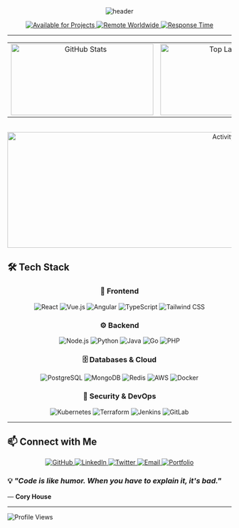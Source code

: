 <div align="center">
  <img src="https://capsule-render.vercel.app/api?type=waving&color=0:87ceeb,50:87cefa,100:b0e0e6&height=200&section=header&text=%F0%93%82%80%20DreamCoder08%20%F0%93%82%80&fontSize=50&fontColor=ffffff&animation=twinkling&fontAlignY=35&stroke=ffffff&strokeWidth=1" alt="header"/>
</div>

<p align="center">
  <a href="https://github.com/dreamcoder08">
    <img src="https://img.shields.io/badge/Available%20for%20Projects-98D8C8?style=for-the-badge&labelColor=F8F9FA&logo=github&logoColor=2D3748" alt="Available for Projects"/>
  </a>
  <a href="https://github.com/dreamcoder08">
    <img src="https://img.shields.io/badge/Remote%20Worldwide-B8E6B8?style=for-the-badge&labelColor=F8F9FA&logo=globe&logoColor=2D3748" alt="Remote Worldwide"/>
  </a>
  <a href="https://github.com/dreamcoder08">
    <img src="https://img.shields.io/badge/Response%20Time%3A%20~2hrs-FFB6C1?style=for-the-badge&labelColor=F8F9FA&logo=clock&logoColor=2D3748" alt="Response Time"/>
  </a>
</p>

---


<div align="center">

<!-- GitHub Stats Section: Organizado y profesional -->
<table>
  <tr>
    <td align="center">
      <img src="https://github-readme-stats.vercel.app/api?username=Albert-fer02&show_icons=true&hide_border=true&bg_color=1a1a2e&title_color=8fd6ff&text_color=FFFFFF&icon_color=d4af37&count_private=true&card_width=320" alt="GitHub Stats" width="320" height="160"/>
    </td>
    <td align="center">
      <img src="https://github-readme-stats.vercel.app/api/top-langs/?username=Albert-fer02&layout=compact&hide_border=true&bg_color=1a1a2e&title_color=8fd6ff&text_color=FFFFFF&card_width=320" alt="Top Languages" width="320" height="160"/>
    </td>
    <td align="center">
      <img src="https://streak-stats.demolab.com/?user=Albert-fer02&hide_border=true&background=1a1a2e&stroke=FFFFFF&ring=8fd6ff&fire=d4af37&currStreakNum=8fd6ff&sideNums=FFFFFF&currStreakLabel=d4af37&sideLabels=8fd6ff&dates=FFFFFF&card_width=320" alt="GitHub Streak" width="320" height="160"/>
    </td>
  </tr>
</table>

<!-- Activity Graph: Centrado y destacado debajo de las stats -->
<br/>

<img src="https://github-readme-activity-graph.vercel.app/graph?username=Albert-fer02&custom_title=Contribution%20Activity&bg_color=1a1a2e&color=FFFFFF&line=8fd6ff&point=d4af37&area_color=8fd6ff&area=true&hide_border=true" alt="Activity Graph" width="1000" height="260"/>

</div>


## 🛠️ **Tech Stack**

<div align="center">

### **🎨 Frontend**

<p>
  <img src="https://img.shields.io/badge/React-1E293B?style=for-the-badge&logo=react&logoColor=61DAFB" alt="React"/>
  <img src="https://img.shields.io/badge/Vue.js-1E293B?style=for-the-badge&logo=vue.js&logoColor=42B883" alt="Vue.js"/>
  <img src="https://img.shields.io/badge/Angular-1E293B?style=for-the-badge&logo=angular&logoColor=DD0031" alt="Angular"/>
  <img src="https://img.shields.io/badge/TypeScript-1E293B?style=for-the-badge&logo=typescript&logoColor=3178C6" alt="TypeScript"/>
  <img src="https://img.shields.io/badge/TailwindCSS-1E293B?style=for-the-badge&logo=tailwind-css&logoColor=38B2AC" alt="Tailwind CSS"/>
</p>

### **⚙️ Backend**

<p>
  <img src="https://img.shields.io/badge/Node.js-1E293B?style=for-the-badge&logo=node.js&logoColor=5FA04E" alt="Node.js"/>
  <img src="https://img.shields.io/badge/Python-1E293B?style=for-the-badge&logo=python&logoColor=3776AB" alt="Python"/>
  <img src="https://img.shields.io/badge/Java-1E293B?style=for-the-badge&logo=openjdk&logoColor=ED8B00" alt="Java"/>
  <img src="https://img.shields.io/badge/Go-1E293B?style=for-the-badge&logo=go&logoColor=00ADD8" alt="Go"/>
  <img src="https://img.shields.io/badge/PHP-1E293B?style=for-the-badge&logo=php&logoColor=777BB4" alt="PHP"/>
</p>

### **🗄️ Databases & Cloud**

<p>
  <img src="https://img.shields.io/badge/PostgreSQL-1E293B?style=for-the-badge&logo=postgresql&logoColor=336791" alt="PostgreSQL"/>
  <img src="https://img.shields.io/badge/MongoDB-1E293B?style=for-the-badge&logo=mongodb&logoColor=4EA94B" alt="MongoDB"/>
  <img src="https://img.shields.io/badge/Redis-1E293B?style=for-the-badge&logo=redis&logoColor=DC382D" alt="Redis"/>
  <img src="https://img.shields.io/badge/AWS-1E293B?style=for-the-badge&logo=amazon-aws&logoColor=FF9900" alt="AWS"/>
  <img src="https://img.shields.io/badge/Docker-1E293B?style=for-the-badge&logo=docker&logoColor=2496ED" alt="Docker"/>
</p>

### **🔐 Security & DevOps**

<p>
  <img src="https://img.shields.io/badge/Kubernetes-1E293B?style=for-the-badge&logo=kubernetes&logoColor=326CE5" alt="Kubernetes"/>
  <img src="https://img.shields.io/badge/Terraform-1E293B?style=for-the-badge&logo=terraform&logoColor=7B42BC" alt="Terraform"/>
  <img src="https://img.shields.io/badge/Jenkins-1E293B?style=for-the-badge&logo=jenkins&logoColor=D24939" alt="Jenkins"/>
  <img src="https://img.shields.io/badge/GitLab-1E293B?style=for-the-badge&logo=gitlab&logoColor=FC6D26" alt="GitLab"/>
</p>

</div>

---

## 📫 **Connect with Me**

<div align="center">
  <a href="https://github.com/Albert-fer02">
    <img src="https://img.shields.io/badge/GitHub-1E293B?style=for-the-badge&logo=github&logoColor=FFFFFF" alt="GitHub"/>
  </a>
  <a href="https://linkedin.com/in/dreamcoder08">
    <img src="https://img.shields.io/badge/LinkedIn-1E293B?style=for-the-badge&logo=linkedin&logoColor=0A66C2" alt="LinkedIn"/>
  </a>
  <a href="https://twitter.com/dreamcoder08">
    <img src="https://img.shields.io/badge/Twitter-1E293B?style=for-the-badge&logo=twitter&logoColor=1DA1F2" alt="Twitter"/>
  </a>
  <a href="mailto:contact@dreamcoder08.dev">
    <img src="https://img.shields.io/badge/Email-1E293B?style=for-the-badge&logo=gmail&logoColor=EA4335" alt="Email"/>
  </a>
  <a href="https://dreamcoder08.dev">
    <img src="https://img.shields.io/badge/Portfolio-1E293B?style=for-the-badge&logo=todoist&logoColor=FF5722" alt="Portfolio"/>
  </a>
</div


<div align="center">

### 💡 *"Code is like humor. When you have to explain it, it's bad."*  
— **Cory House**

---

![Profile Views](https://komarev.com/ghpvc/?username=dreamcoder08&style=for-the-badge&color=6C63FF&label=PROFILE+VIEWS)

</div>

